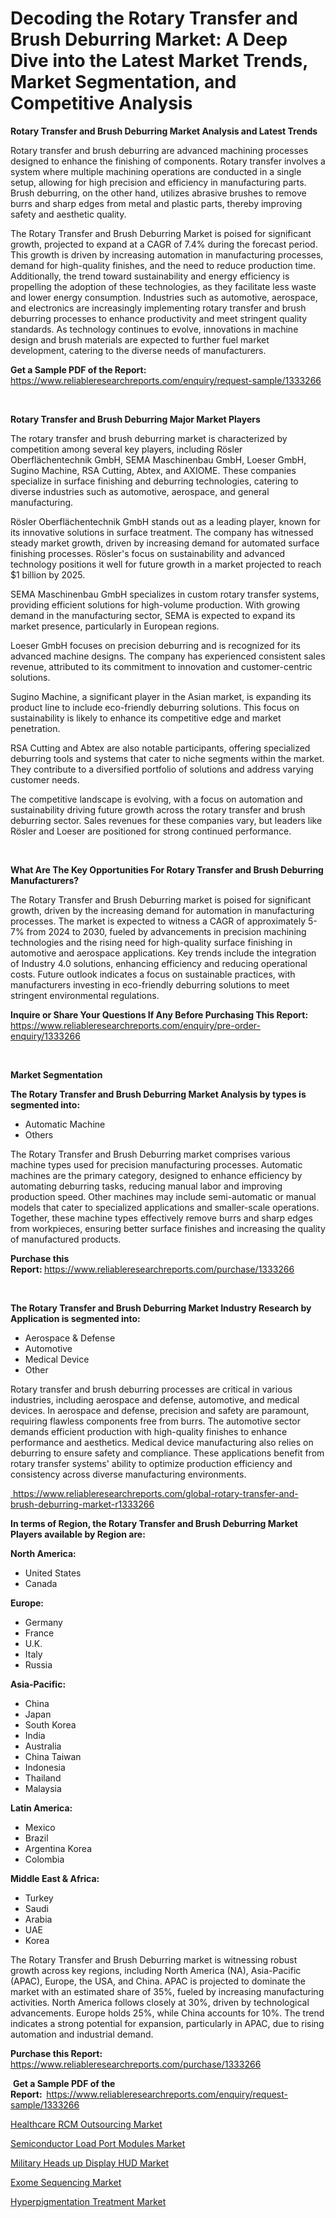 <p><h1>Decoding the Rotary Transfer and Brush Deburring Market: A Deep Dive into the Latest Market Trends, Market Segmentation, and Competitive Analysis</h1></p><p><strong>Rotary Transfer and Brush Deburring Market Analysis and Latest Trends</strong></p>
<p><p>Rotary transfer and brush deburring are advanced machining processes designed to enhance the finishing of components. Rotary transfer involves a system where multiple machining operations are conducted in a single setup, allowing for high precision and efficiency in manufacturing parts. Brush deburring, on the other hand, utilizes abrasive brushes to remove burrs and sharp edges from metal and plastic parts, thereby improving safety and aesthetic quality.</p><p>The Rotary Transfer and Brush Deburring Market is poised for significant growth, projected to expand at a CAGR of 7.4% during the forecast period. This growth is driven by increasing automation in manufacturing processes, demand for high-quality finishes, and the need to reduce production time. Additionally, the trend toward sustainability and energy efficiency is propelling the adoption of these technologies, as they facilitate less waste and lower energy consumption. Industries such as automotive, aerospace, and electronics are increasingly implementing rotary transfer and brush deburring processes to enhance productivity and meet stringent quality standards. As technology continues to evolve, innovations in machine design and brush materials are expected to further fuel market development, catering to the diverse needs of manufacturers.</p></p>
<p><strong>Get a Sample PDF of the Report:&nbsp;</strong> <a href="https://www.reliableresearchreports.com/enquiry/request-sample/1333266?utm_campaign=1393&utm_medium=2&utm_source=Github&utm_content=ia&utm_term=01102024&utm_id=rotary-transfer-and-brush-deburring">https://www.reliableresearchreports.com/enquiry/request-sample/1333266</a></p>
<p>&nbsp;</p>
<p><strong>Rotary Transfer and Brush Deburring Major Market Players</strong></p>
<p><p>The rotary transfer and brush deburring market is characterized by competition among several key players, including Rösler Oberflächentechnik GmbH, SEMA Maschinenbau GmbH, Loeser GmbH, Sugino Machine, RSA Cutting, Abtex, and AXIOME. These companies specialize in surface finishing and deburring technologies, catering to diverse industries such as automotive, aerospace, and general manufacturing.</p><p>Rösler Oberflächentechnik GmbH stands out as a leading player, known for its innovative solutions in surface treatment. The company has witnessed steady market growth, driven by increasing demand for automated surface finishing processes. Rösler's focus on sustainability and advanced technology positions it well for future growth in a market projected to reach $1 billion by 2025.</p><p>SEMA Maschinenbau GmbH specializes in custom rotary transfer systems, providing efficient solutions for high-volume production. With growing demand in the manufacturing sector, SEMA is expected to expand its market presence, particularly in European regions.</p><p>Loeser GmbH focuses on precision deburring and is recognized for its advanced machine designs. The company has experienced consistent sales revenue, attributed to its commitment to innovation and customer-centric solutions.</p><p>Sugino Machine, a significant player in the Asian market, is expanding its product line to include eco-friendly deburring solutions. This focus on sustainability is likely to enhance its competitive edge and market penetration.</p><p>RSA Cutting and Abtex are also notable participants, offering specialized deburring tools and systems that cater to niche segments within the market. They contribute to a diversified portfolio of solutions and address varying customer needs.</p><p>The competitive landscape is evolving, with a focus on automation and sustainability driving future growth across the rotary transfer and brush deburring sector. Sales revenues for these companies vary, but leaders like Rösler and Loeser are positioned for strong continued performance.</p></p>
<p>&nbsp;</p>
<p><strong>What Are The Key Opportunities For Rotary Transfer and Brush Deburring Manufacturers?</strong></p>
<p><p>The Rotary Transfer and Brush Deburring market is poised for significant growth, driven by the increasing demand for automation in manufacturing processes. The market is expected to witness a CAGR of approximately 5-7% from 2024 to 2030, fueled by advancements in precision machining technologies and the rising need for high-quality surface finishing in automotive and aerospace applications. Key trends include the integration of Industry 4.0 solutions, enhancing efficiency and reducing operational costs. Future outlook indicates a focus on sustainable practices, with manufacturers investing in eco-friendly deburring solutions to meet stringent environmental regulations.</p></p>
<p><strong>Inquire or Share Your Questions If Any Before Purchasing This Report:</strong> <a href="https://www.reliableresearchreports.com/enquiry/pre-order-enquiry/1333266?utm_campaign=1393&utm_medium=2&utm_source=Github&utm_content=ia&utm_term=01102024&utm_id=rotary-transfer-and-brush-deburring">https://www.reliableresearchreports.com/enquiry/pre-order-enquiry/1333266</a></p>
<p>&nbsp;</p>
<p><strong>Market Segmentation</strong></p>
<p><strong>The Rotary Transfer and Brush Deburring Market Analysis by types is segmented into:</strong></p>
<p><ul><li>Automatic Machine</li><li>Others</li></ul></p>
<p><p>The Rotary Transfer and Brush Deburring market comprises various machine types used for precision manufacturing processes. Automatic machines are the primary category, designed to enhance efficiency by automating deburring tasks, reducing manual labor and improving production speed. Other machines may include semi-automatic or manual models that cater to specialized applications and smaller-scale operations. Together, these machine types effectively remove burrs and sharp edges from workpieces, ensuring better surface finishes and increasing the quality of manufactured products.</p></p>
<p><strong>Purchase this Report:&nbsp;</strong><a href="https://www.reliableresearchreports.com/purchase/1333266?utm_campaign=1393&utm_medium=2&utm_source=Github&utm_content=ia&utm_term=01102024&utm_id=rotary-transfer-and-brush-deburring">https://www.reliableresearchreports.com/purchase/1333266</a></p>
<p>&nbsp;</p>
<p><strong>The Rotary Transfer and Brush Deburring Market Industry Research by Application is segmented into:</strong></p>
<p><ul><li>Aerospace & Defense</li><li>Automotive</li><li>Medical Device</li><li>Other</li></ul></p>
<p><p>Rotary transfer and brush deburring processes are critical in various industries, including aerospace and defense, automotive, and medical devices. In aerospace and defense, precision and safety are paramount, requiring flawless components free from burrs. The automotive sector demands efficient production with high-quality finishes to enhance performance and aesthetics. Medical device manufacturing also relies on deburring to ensure safety and compliance. These applications benefit from rotary transfer systems' ability to optimize production efficiency and consistency across diverse manufacturing environments.</p></p>
<p><a href="https://www.reliableresearchreports.com/global-rotary-transfer-and-brush-deburring-market-r1333266?utm_campaign=1393&utm_medium=2&utm_source=Github&utm_content=ia&utm_term=01102024&utm_id=rotary-transfer-and-brush-deburring">&nbsp;https://www.reliableresearchreports.com/global-rotary-transfer-and-brush-deburring-market-r1333266</a></p>
<p><strong>In terms of Region, the Rotary Transfer and Brush Deburring Market Players available by Region are:</strong></p>
<p>
    <p> <strong> North America: </strong>
        <ul>
            <li>United States</li>
            <li>Canada</li>
        </ul>
        </p> 
    <p> <strong> Europe: </strong>
        <ul>
            <li>Germany</li>
            <li>France</li>
            <li>U.K.</li>
            <li>Italy</li>
            <li>Russia</li>
        </ul>
        </p> 
    <p> <strong> Asia-Pacific: </strong>
        <ul>
            <li>China</li>
            <li>Japan</li>
            <li>South Korea</li>
            <li>India</li>
            <li>Australia</li>
            <li>China Taiwan</li>
            <li>Indonesia</li>
            <li>Thailand</li>
            <li>Malaysia</li>
        </ul>
        </p> 
    <p> <strong> Latin America: </strong>
        <ul>
            <li>Mexico</li>
            <li>Brazil</li>
            <li>Argentina Korea</li>
            <li>Colombia</li>
        </ul>
        </p> 
    <p> <strong> Middle East & Africa: </strong>
        <ul>
            <li>Turkey</li>
            <li>Saudi</li>
            <li>Arabia</li>
            <li>UAE</li>
            <li>Korea</li>
        </ul>
    </p>
    </p>
<p><p>The Rotary Transfer and Brush Deburring market is witnessing robust growth across key regions, including North America (NA), Asia-Pacific (APAC), Europe, the USA, and China. APAC is projected to dominate the market with an estimated share of 35%, fueled by increasing manufacturing activities. North America follows closely at 30%, driven by technological advancements. Europe holds 25%, while China accounts for 10%. The trend indicates a strong potential for expansion, particularly in APAC, due to rising automation and industrial demand.</p></p>
<p><strong>Purchase this Report: </strong><a href="https://www.reliableresearchreports.com/purchase/1333266?utm_campaign=1393&utm_medium=2&utm_source=Github&utm_content=ia&utm_term=01102024&utm_id=rotary-transfer-and-brush-deburring">https://www.reliableresearchreports.com/purchase/1333266</a></p>
<p>&nbsp;<strong>Get a Sample PDF of the Report:&nbsp;&nbsp;</strong><a href="https://www.reliableresearchreports.com/enquiry/request-sample/1333266?utm_campaign=1393&utm_medium=2&utm_source=Github&utm_content=ia&utm_term=01102024&utm_id=rotary-transfer-and-brush-deburring">https://www.reliableresearchreports.com/enquiry/request-sample/1333266</a></p>
<p><strong></strong></p>
<p><p><a href="https://www.linkedin.com/pulse/what-factors-influence-healthcare-rcm-outsourcing-market-coming-ne9sf?utm_campaign=1393&utm_medium=2&utm_source=Github&utm_content=ia&utm_term=01102024&utm_id=rotary-transfer-and-brush-deburring">Healthcare RCM Outsourcing Market</a></p><p><a href="https://issuu.com/reportprime-2/docs/semiconductor-load-port-modules-mar_375665f50756ba?utm_campaign=1393&utm_medium=2&utm_source=Github&utm_content=ia&utm_term=01102024&utm_id=rotary-transfer-and-brush-deburring">Semiconductor Load Port Modules Market</a></p><p><a href="https://issuu.com/reportprime-2/docs/military-heads-up-display-hud-marke_d9bfb46e4fed4e?utm_campaign=1393&utm_medium=2&utm_source=Github&utm_content=ia&utm_term=01102024&utm_id=rotary-transfer-and-brush-deburring">Military Heads up Display HUD Market</a></p><p><a href="https://www.linkedin.com/pulse/exome-sequencing-market-global-regional-analysis-focus-region-kgc3f?utm_campaign=1393&utm_medium=2&utm_source=Github&utm_content=ia&utm_term=01102024&utm_id=rotary-transfer-and-brush-deburring">Exome Sequencing Market</a></p><p><a href="https://www.linkedin.com/pulse/shaping-forces-hyperpigmentation-treatment-market-applications-yvyif?utm_campaign=1393&utm_medium=2&utm_source=Github&utm_content=ia&utm_term=01102024&utm_id=rotary-transfer-and-brush-deburring">Hyperpigmentation Treatment Market</a></p></p>
